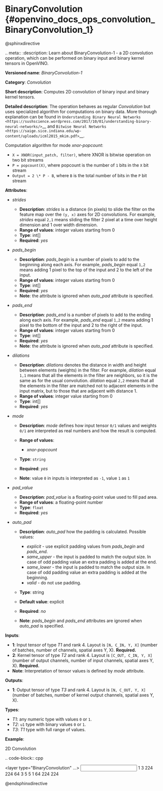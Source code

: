 # BinaryConvolution {#openvino_docs_ops_convolution_BinaryConvolution_1}

@sphinxdirective

.. meta::
  :description: Learn about BinaryConvolution-1 - a 2D convolution operation, which 
                can be performed on binary input and binary kernel tensors in OpenVINO.

**Versioned name**: *BinaryConvolution-1*

**Category**: *Convolution*

**Short description**: Computes 2D convolution of binary input and binary kernel tensors.

**Detailed description**: The operation behaves as regular *Convolution* but uses specialized algorithm for computations on binary data. More thorough explanation can be found in `Understanding Binary Neural Networks <https://sushscience.wordpress.com/2017/10/01/understanding-binary-neural-networks/>`__ and `Bitwise Neural Networks <https://saige.sice.indiana.edu/wp-content/uploads/icml2015_mkim.pdf>`__.


Computation algorithm for mode *xnor-popcount*:

- ``X = XNOR(input_patch, filter)``, where XNOR is bitwise operation on two bit streams
- ``P = popcount(X)``, where popcount is the number of ``1`` bits in the ``X`` bit stream
- ``Output = 2 \* P - B``, where ``B`` is the total number of bits in the ``P`` bit stream

**Attributes**:

* *strides*

  * **Description**: *strides* is a distance (in pixels) to slide the filter on the feature map over the ``(y, x)`` axes for 2D convolutions. For example, *strides* equal ``2,1`` means sliding the filter 2 pixel at a time over height dimension and 1 over width dimension.
  * **Range of values**: integer values starting from 0
  * **Type**: int[]
  * **Required**: *yes*

* *pads_begin*

  * **Description**: *pads_begin* is a number of pixels to add to the beginning along each axis. For example, *pads_begin* equal ``1,2`` means adding 1 pixel to the top of the input and 2 to the left of the input.
  * **Range of values**: integer values starting from 0
  * **Type**: int[]
  * **Required**: *yes*
  * **Note**: the attribute is ignored when *auto_pad* attribute is specified.

* *pads_end*

  * **Description**: *pads_end* is a number of pixels to add to the ending along each axis. For example, *pads_end* equal ``1,2`` means adding 1 pixel to the bottom of the input and 2 to the right of the input.
  * **Range of values**: integer values starting from 0
  * **Type**: int[]
  * **Required**: *yes*
  * **Note**: the attribute is ignored when *auto_pad* attribute is specified.

* *dilations*

  * **Description**: *dilations* denotes the distance in width and height between elements (weights) in the filter. For example, *dilation* equal ``1,1`` means that all the elements in the filter are neighbors, so it is the same as for the usual convolution. *dilation* equal ``2,2`` means that all the elements in the filter are matched not to adjacent elements in the input matrix, but to those that are adjacent with distance 1.
  * **Range of values**: integer value starting from 0
  * **Type**: int[]
  * **Required**: *yes*

* *mode*

  * **Description**: *mode* defines how input tensor ``0/1`` values and weights ``0/1`` are interpreted as real numbers and how the result is computed.
  * **Range of values**:

    * *xnor-popcount*
  * **Type**: ``string``
  * **Required**: *yes*
  * **Note**: value ``0`` in inputs is interpreted as ``-1``, value ``1`` as ``1``

* *pad_value*

  * **Description**: *pad_value* is a floating-point value used to fill pad area.
  * **Range of values**: a floating-point number
  * **Type**: ``float``
  * **Required**: *yes*

* *auto_pad*

  * **Description**: *auto_pad* how the padding is calculated. Possible values:

    * *explicit* - use explicit padding values from *pads_begin* and *pads_end*.
    * *same_upper* - the input is padded to match the output size. In case of odd padding value an extra padding is added at the end.
    * *same_lower* - the input is padded to match the output size. In case of odd padding value an extra padding is added at the beginning.
    * *valid* - do not use padding.
  * **Type**: string
  * **Default value**: explicit
  * **Required**: *no*
  * **Note**: *pads_begin* and *pads_end* attributes are ignored when *auto_pad* is specified.

**Inputs**:

*   **1**: Input tensor of type *T1* and rank 4. Layout is ``[N, C_IN, Y, X]`` (number of batches, number of channels, spatial axes Y, X). **Required.**
*   **2**: Kernel tensor of type *T2* and rank 4. Layout is ``[C_OUT, C_IN, Y, X]`` (number of output channels, number of input channels, spatial axes Y, X). **Required.**
*   **Note**: Interpretation of tensor values is defined by *mode* attribute.

**Outputs**:

*   **1**: Output tensor of type *T3* and rank 4. Layout is ``[N, C_OUT, Y, X]`` (number of batches, number of kernel output channels, spatial axes Y, X).

**Types**:

* *T1*: any numeric type with values ``0`` or ``1``.
* *T2*: ``u1`` type with binary values ``0`` or ``1``.
* *T3*: *T1* type with full range of values.

**Example**:

2D Convolution

.. code-block:: cpp
   
   <layer type="BinaryConvolution" ...>
       <data dilations="1,1" pads_begin="2,2" pads_end="2,2" strides="1,1" mode="xnor-popcount" pad_value="0" auto_pad="explicit"/>
       <input>
           <port id="0">
               <dim>1</dim>
               <dim>3</dim>
               <dim>224</dim>
               <dim>224</dim>
           </port>
           <port id="1">
               <dim>64</dim>
               <dim>3</dim>
               <dim>5</dim>
               <dim>5</dim>
           </port>
       </input>
       <output>
           <port id="2" precision="FP32">
               <dim>1</dim>
               <dim>64</dim>
               <dim>224</dim>
               <dim>224</dim>
           </port>
       </output>
   </layer>

@endsphinxdirective

